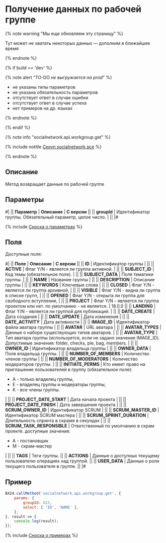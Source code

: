 # Получение данных по рабочей группе

{% note warning "Мы еще обновляем эту страницу" %}

Тут может не хватать некоторых данных — дополним в ближайшее время

{% endnote %}

{% if build == 'dev' %}

{% note alert "TO-DO _не выгружается на prod_" %}

- не указаны типы параметров
- не указана обязательность параметров
- отсутствует ответ в случае ошибки
- отсутствует ответ в случае успеха
- нет примеров на др. языках

{% endnote %}

{% endif %}

{% note info "socialnetwork.api.workgroup.get" %}

{% include notitle [Скоуп socialnetwork все](./_includes/scope-socialnetwork-all.md) %}

{% endnote %}

## Описание

Метод возвращает данные по рабочей группе

## Параметры

#|
|| **Параметр** | **Описание** | **С версии** ||
|| **groupId** | Идентификатор группы. Обязательный параметр, целое число. | ||
|#

{% include [Сноска о параметрах](../../_includes/required.md) %}

## Поля

Доступные поля:

#|
|| **Поле** | **Описание** | **С версии** ||
|| **ID** | Идентификатор группы | ||
|| **ACTIVE** | Флаг Y/N - является ли группа активной. | ||
|| **SUBJECT_ID** | Код темы (обязательное поле). | ||
|| **SUBJECT_DATA** | Поля тематики группы. | ||
|| **NAME** | Название группы | ||
|| **DESCRIPTION** | Описание группы | ||
|| **KEYWORDS** | Ключевые слова | ||
|| **CLOSED** | Флаг Y/N - является ли группа архивной, | ||
|| **VISIBLE** | Флаг Y/N - видна ли группа в списке групп, | ||
|| **OPENED** | Флаг Y/N - открыта ли группа для свободного вступления, | ||
|| **PROJECT** | Флаг Y/N - является ли группа проектом или нет. по умолчанию - не является. | 18.0.0 ||
|| **LANDING** | Флаг Y/N - является ли группой для публикаций. | ||
|| **DATE_CREATE** | Дата создания | ||
|| **DATE_UPDATE** | Дата изменения | ||
|| **DATE_ACTIVITY** | Дата активности | ||
|| **IMAGE_ID** | Идентификатор файла аватара группы | ||
|| **AVATAR** | URL аватара | ||
|| **AVATAR_TYPES** | Данные о наборе существующих типов аватаров. | ||
|| **AVATAR_TYPE** | Тип аватара группы (используется, если не задано значение IMAGE_ID). Допустимые значения: folder, checks, pie, bag, members. | ||
|| **OWNER_ID** | Идентификатор владельца группы | ||
|| **OWNER_DATA** | Поля владельца группы. | ||
|| **NUMBER_OF_MEMBERS** | Количество членов группы | ||
|| **NUMBER_OF_MODERATORS** | Количество модераторов группы. | ||
|| **INITIATE_PERMS** | Кто имеет право на приглашение пользователей в группу (обязательное поле):<ul><li>A - только владелец группы,</li><li>E - владелец группы и модераторы группы,</li><li>K - все члены группы.</li></ul> | ||
|| **PROJECT_DATE_START** | Дата начала проекта | ||
|| **PROJECT_DATE_FINISH** | Дата завершения проекта | ||
|| **SCRUM_OWNER_ID** | Идентификатор SCRUM | ||
|| **SCRUM_MASTER_ID** | Идентификатор SCRUM мастера | ||
|| **SCRUM_SPRINT_DURATION** | Длительность спринта в скраме в секундах | ||
|| **SCRUM_TASK_RESPONSIBLE** | Ответственный по умолчанию в скрам проекте. доступные значения:<ul><li>A - постановщик</li><li>M - скрам-мастер</li></ul> | ||
|| **TAGS** | Теги группы. ||
|| **ACTIONS** | Данные о доступных текущему пользователю операциях над группой. ||
|| **USER_DATA** | Данные о роли текущего пользователя в группе. ||
|#

## Пример

```js
BX24.callMethod('socialnetwork.api.workgroup.get', {
    params: {
        groupId: 622,
        select: [ 'ID', 'NAME' ],
    },
}, result => {
    console.log(result);
});
```
{% include [Сноска о примерах](../../_includes/examples.md) %}